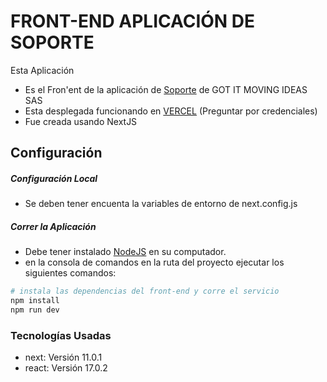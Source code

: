 # FRONT-END APLICACIÓN DE SOPORTE

Esta Aplicación

 - Es el Fron'ent de la aplicación de [Soporte](https://soporte-gotit.vercel.app/login) de GOT IT MOVING IDEAS SAS
 - Esta desplegada funcionando en [VERCEL](https://vercel.com/login) (Preguntar por credenciales)
 - Fue creada usando NextJS


## Configuración

##### Configuración Local

 - Se deben tener encuenta la variables de entorno de next.config.js

##### Correr la Aplicación

 - Debe tener instalado [NodeJS](https://nodejs.org/es/download/) en su computador.
 - en la consola de comandos en la ruta del proyecto ejecutar los siguientes comandos:
 
```bash
# instala las dependencias del front-end y corre el servicio
npm install
npm run dev

```

### Tecnologías Usadas

 - next: Versión 11.0.1
 - react: Versión 17.0.2
 
